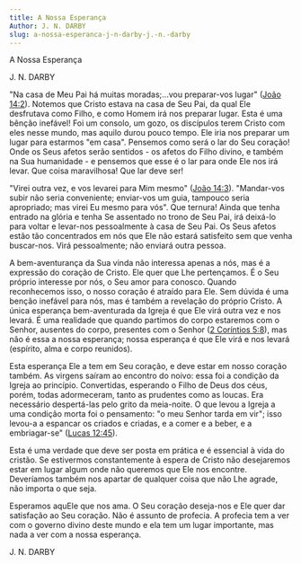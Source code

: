 ```yaml
---
title: A Nossa Esperança
Author: J. N. DARBY
slug: a-nossa-esperanca-j-n-darby-j.-n.-darby
---
```


A Nossa Esperança

J. N. DARBY

&quot;Na casa de Meu Pai há muitas moradas;...vou preparar-vos lugar&quot; ([João 14:2](http://mysword.info/b?r=Joh_14:2)). Notemos que Cristo estava na casa de Seu Pai, da qual Ele desfrutava como Filho, e como Homem irá nos preparar lugar. Esta é uma bênção inefável! Foi um consolo, um gozo, os discípulos terem Cristo com eles nesse mundo, mas aquilo durou pouco tempo. Ele iria nos preparar um lugar para estarmos &quot;em casa&quot;. Pensemos como será o lar do Seu coração! Onde os Seus afetos serão sentidos - os afetos do Filho divino, e também na Sua humanidade - e pensemos que esse é o lar para onde Ele nos irá levar. Que coisa maravilhosa! Que lar deve ser!

&quot;Virei outra vez, e vos levarei para Mim mesmo&quot; ([João 14:3](http://mysword.info/b?r=Joh_14:3)). &quot;Mandar-vos subir não seria conveniente; enviar-vos um guia, tampouco seria apropriado; mas virei Eu mesmo para vós&quot;. Que ternura! Ainda que tenha entrado na glória e tenha Se assentado no trono de Seu Pai, irá deixá-lo para voltar e levar-nos pessoalmente à casa de Seu Pai. Os Seus afetos estão tão concentrados em nós que Ele não estará satisfeito sem que venha buscar-nos. Virá pessoalmente; não enviará outra pessoa.

A bem-aventurança da Sua vinda não interessa apenas a nós, mas é a expressão do coração de Cristo. Ele quer que Lhe pertençamos. É o Seu próprio interesse por nós, o Seu amor para conosco. Quando reconhecemos isso, o nosso coração é atraído para Ele. Sem dúvida é uma benção inefável para nós, mas é também a revelação do próprio Cristo. A única esperança bem-aventurada da Igreja é que Ele virá outra vez e nos levará. É uma realidade que quando partimos do corpo estaremos com o Senhor, ausentes do corpo, presentes com o Senhor ([2 Coríntios 5:8](http://mysword.info/b?r=2Co_5:8)), mas não é essa a nossa esperança; nossa esperança é que Ele virá e nos levará (espírito, alma e corpo reunidos).

Esta esperança Ele a tem em Seu coração, e deve estar em nosso coração também. As virgens saíram ao encontro do noivo: essa foi a condição da Igreja ao princípio. Convertidas, esperando o Filho de Deus dos céus, porém, todas adormeceram, tanto as prudentes como as loucas. Era necessário despertá-las pelo grito da meia-noite. O que levou a Igreja a uma condição morta foi o pensamento: &quot;o meu Senhor tarda em vir&quot;; isso levou-a a espancar os criados e criadas, e a comer e a beber, e a embriagar-se&quot; ([Lucas 12:45](http://mysword.info/b?r=Luk_12:45)).

Esta é uma verdade que deve ser posta em prática e é essencial à vida do cristão. Se estivermos constantemente à espera de Cristo não desejaremos estar em lugar algum onde não queremos que Ele nos encontre. Deveríamos também nos apartar de qualquer coisa que não Lhe agrade, não importa o que seja.

Esperamos aquEle que nos ama. O Seu coração deseja-nos e Ele quer dar satisfação ao Seu coração. Não é assunto de profecia. A profecia tem a ver com o governo divino deste mundo e ela tem um lugar importante, mas nada a ver com a nossa esperança.

J. N. DARBY